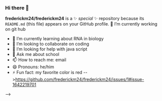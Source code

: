 ### Hi there 👋



**frederickm24/frederickm24** is a ✨ _special_ ✨ repository because its `README.md` (this file) appears on your GitHub profile.
 🔭 I’m currently working on git hub
- 🌱 I’m currently learning about RNA in biology
- 👯 I’m looking to collaborate on coding
- 🤔 I’m looking for help with java script
- 💬 Ask me about school
- 📫 How to reach me: email
- 😄 Pronouns: he/him
- ⚡ Fun fact: my favorite color is red
-->https://github.com/frederickm24/frederickm24/issues/1#issue-1642219701

-->
